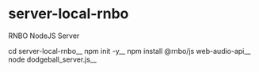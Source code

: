# server-local-rnbo

RNBO NodeJS Server

cd server-local-rnbo__
npm init -y__
npm install @rnbo/js web-audio-api__
node dodgeball_server.js__
